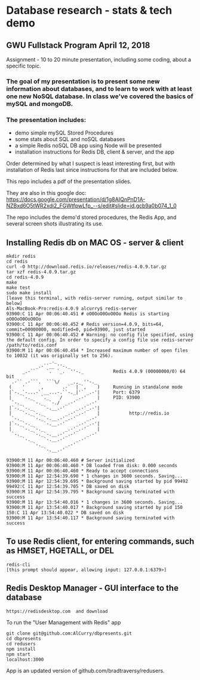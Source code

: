 # Database research - stats & tech demo 

## GWU Fullstack Program  April 12, 2018

   Assignment - 10 to 20 minute presentation, including some coding, about a specific topic.

### The goal of my presentation is to present some new information about databases, and to learn to work with at least one new NoSQL database.   In class we've covered the basics of mySQL and mongoDB.  

### The presentation includes:
  * demo simple mySQL Stored Procedures
  * some stats about SQL and noSQL databases
  * a simple Redis noSQL DB app using Node will be presented
  * installation instructions for Redis DB, client & server, and the app

  Order determined by what I suspect is least interesting first, but with installation of Redis last since instructions for that are included below.

  This repo includes a pdf of the presentation slides. 
   
  They are also in this google doc: https://docs.google.com/presentation/d/1g8AIQnPnD1A-NZBxd6O5tWR2xdi2_FGWtfpwLfp_--s/edit#slide=id.gcb9a0b074_1_0

  The repo includes the demo'd stored procedures, the Redis App,
  and several screen shots illustrating its use.



## Installing Redis db on MAC OS - server & client
```
mkdir redis
cd redis
curl -O http://download.redis.io/releases/redis-4.0.9.tar.gz
tar xzf redis-4.0.9.tar.gz
cd redis-4.0.9
make
make test
sudo make install
[leave this terminal, with redis-server running, output similar to below]
Als-MacBook-Pro:redis-4.0.9 alcurry$ redis-server
93900:C 11 Apr 00:06:40.451 # oO0OoO0OoO0Oo Redis is starting oO0OoO0OoO0Oo
93900:C 11 Apr 00:06:40.452 # Redis version=4.0.9, bits=64, commit=00000000, modified=0, pid=93900, just started
93900:C 11 Apr 00:06:40.452 # Warning: no config file specified, using the default config. In order to specify a config file use redis-server /path/to/redis.conf
93900:M 11 Apr 00:06:40.454 * Increased maximum number of open files to 10032 (it was originally set to 256).
                _._                                                  
           _.-``__ ''-._                                             
      _.-``    `.  `_.  ''-._           Redis 4.0.9 (00000000/0) 64 bit
  .-`` .-```.  ```\/    _.,_ ''-._                                   
 (    '      ,       .-`  | `,    )     Running in standalone mode
 |`-._`-...-` __...-.``-._|'` _.-'|     Port: 6379
 |    `-._   `._    /     _.-'    |     PID: 93900
  `-._    `-._  `-./  _.-'    _.-'                                   
 |`-._`-._    `-.__.-'    _.-'_.-'|                                  
 |    `-._`-._        _.-'_.-'    |           http://redis.io        
  `-._    `-._`-.__.-'_.-'    _.-'                                   
 |`-._`-._    `-.__.-'    _.-'_.-'|                                  
 |    `-._`-._        _.-'_.-'    |                                  
  `-._    `-._`-.__.-'_.-'    _.-'                                   
      `-._    `-.__.-'    _.-'                                       
          `-._        _.-'                                           
              `-.__.-'                                               

93900:M 11 Apr 00:06:40.460 # Server initialized
93900:M 11 Apr 00:06:40.460 * DB loaded from disk: 0.000 seconds
93900:M 11 Apr 00:06:40.460 * Ready to accept connections
93900:M 11 Apr 12:54:39.690 * 1 changes in 3600 seconds. Saving...
93900:M 11 Apr 12:54:39.695 * Background saving started by pid 99492
99492:C 11 Apr 12:54:39.705 * DB saved on disk
93900:M 11 Apr 12:54:39.795 * Background saving terminated with success
93900:M 11 Apr 13:54:40.016 * 1 changes in 3600 seconds. Saving...
93900:M 11 Apr 13:54:40.017 * Background saving started by pid 150
150:C 11 Apr 13:54:40.022 * DB saved on disk
93900:M 11 Apr 13:54:40.117 * Background saving terminated with success
```

## To use Redis client, for entering commands, such as HMSET, HGETALL, or DEL
```
redis-cli
[this prompt should appear, allowing input: 127.0.0.1:6379>]
```
## Redis Desktop Manager - GUI interface to the database
```
https://redisdesktop.com  and download
```
To run the "User Management with Redis" app
```
git clone git@github.com:AlCurry/dbpresents.git
cd dbpresents
cd redusers
npm install
npm start
localhost:3000

```

App is an updated version of github.com/bradtraversy/redusers.